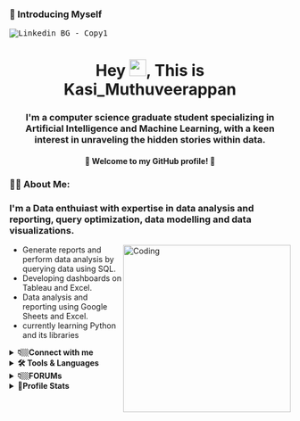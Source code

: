 ### 🙋 Introducing Myself
<kbd>![Linkedin BG - Copy1](https://github.com/KasiMuthuveerappan/Danny-Ma-s-SQL-challenges/assets/142071405/4bda2b2f-341a-4fc7-9c3e-e267129a4651)
<h1 align="center">Hey  <img src="https://raw.githubusercontent.com/aemmadi/aemmadi/master/wave.gif" width="30">, This is Kasi_Muthuveerappan</h1>
<h3 align="center">I'm a computer science graduate student specializing in Artificial Intelligence and Machine Learning, with a keen interest in unraveling the hidden stories within data.</h3>
<h4 align="center"> 🌟 Welcome to my GitHub profile! 🌟</h4>


### 🤷‍♂️ About Me:
### I'm a Data enthuiast with expertise in data analysis and reporting, query optimization, data modelling and data visualizations. 
<img align="right" alt="Coding" width="300" src="https://github.com/KasiMuthuveerappan/Danny-Ma-s-SQL-challenges/assets/142071405/b44b8043-94f9-47a7-93fa-b75ada6d35d4">


- Generate reports and perform data analysis by querying data using SQL.
- Developing dashboards on Tableau and Excel.
- Data analysis and reporting using Google Sheets and Excel.
- currently learning Python and its libraries

<details>
<summary><b>👇🏼Connect with me</b></summary>
<p>
Feel free to text me !!!

[![Github](https://img.shields.io/badge/-Github-181717?style=plastic&logo=Github&logoColor=white)](https://github.com/KasiMuthuveerappan)
[![LinkedIn](https://img.shields.io/badge/-LinkedIn-0077B5?style=plastic&logo=LinkedIn&logoColor=white)](https://www.linkedin.com/in/kasimuthuveerappan)
[![Gmail Badge](https://img.shields.io/badge/-kasimuthu-c14438?style=plastic&logo=Gmail&logoColor=white&link=mailto:kasi4muthu@gmail.com)](mailto:kasi4muthu@gmail.com)
[![Outlook](https://img.shields.io/badge/kasimuthu-0078D4?style=plastic&logo=microsoft-outlook&logoColor=white)](kasi4muthu@outlook.com)
</p>
</details>
<details>
<summary><b>🛠️ Tools & Languages</b></summary>
<p>
  Here are some of the Tools and Languages that I use:
  
- Query Database:![Google Drive](https://img.shields.io/badge/Google%20BigQuery-4287F4?style=plastic&logo=google-cloud&logoColor=white) ![MySQL](https://img.shields.io/badge/MySQL-%2300f.svg?style=plastic&logo=mysql&logoColor=white) ![MicrosoftSQLServer](https://img.shields.io/badge/MS%20SQL%20-CC2927?style=plastic&logo=microsoft%20sql%20server&logoColor=white) ![Postgres](https://img.shields.io/badge/postgreSQL-%23316192.svg?style=plastic&logo=postgresql&logoColor=white) 

- Coding ![Python](https://img.shields.io/badge/Python-3670A0?style=plastic&logo=python&logoColor=ffdd54) in ![Anaconda](https://img.shields.io/badge/Anaconda-%2344A833.svg?style=plastic&logo=anaconda&logoColor=white) ![Jupyter Notebook](https://img.shields.io/badge/Jupyter-%23FA0F00.svg?style=plastic&logo=jupyter&logoColor=white) ![PyCharm](https://img.shields.io/badge/pycharm-143?style=plastic&logo=pycharm&logoColor=black&color=black&labelColor=green)

- Visualization: ![Jenkins](https://img.shields.io/badge/Tableau-%232C3563.svg?style=plastic&logo=tableau&logoColor=white) ![Microsoft Excel](https://img.shields.io/badge/Microsoft_Excel-217346?style=plastic&logo=microsoft-excel&logoColor=white)
- Generally used: ![Microsoft](https://img.shields.io/badge/Microsoft-0078D4?style=plastic&logo=microsoft&logoColor=white) ![Microsoft Office](https://img.shields.io/badge/Microsoft_Office-D83B01?style=plastic&logo=microsoft-office&logoColor=white) ![DaisyUI](https://img.shields.io/badge/Ms_Clipchamp-5A0EF8?style=plastic&logo=MicrosoftClipchamp&logoColor=white) ![Stellar](https://img.shields.io/badge/Ms_Designer-7D00FF?style=plastic&logo=Designer&logoColor=white) ![Canva](https://img.shields.io/badge/Canva-%2300C4CC.svg?style=plastic&logo=Canva&logoColor=white)
  </p>
</details>
<details>
  <summary><b>👇🏼FORUMs</b></summary>

  Here are some of the platforms where I Practice : 
  
  [![LeetCode](https://img.shields.io/badge/LeetCode-000000?style=plastic&logo=LeetCode&logoColor=#d16c06)](https://leetcode.com/Kasi_Muthuveerappan)
  [![Hackerrank](https://img.shields.io/badge/-Hackerrank-2EC866?style=plastic&logo=HackerRank&logoColor=white)](https://www.hackerrank.com/kasi4muthu)
  [![Kaggle](https://img.shields.io/badge/Kaggle-035a7d?style=plastic&logo=kaggle&logoColor=white)](https://www.kaggle.com/kasimuthuveerappan)
  [![CodeChef](https://img.shields.io/badge/CodeChef-%23964B00.svg?style=plastic&logo=CodeChef&logoColor=white)](https://www.codechef.com/users/kasimuthu)
  

</details>
<details>
  <summary><b>📱Profile Stats</b></summary>
  
Statistics :

<p><img align="center" src="https://komarev.com/ghpvc/?username=kasimuthuveerappan&label=Profile%20views&theme=vision-friendly-dark&style=plastic" alt="kasimuthuveerappan" /> </p>

![kasi's github stats](https://github-readme-stats.vercel.app/api?username=KasiMuthuveerappan&count_private=true&theme=vision-friendly-dark&hide=contribs,prs)

<img align="center" src="https://github-readme-streak-stats.herokuapp.com/?user=kasimuthuveerappan&theme=vision-friendly-dark" alt="kasimuthuveerappan" /></p>

[![Top Langs](https://github-readme-stats.vercel.app/api/top-langs/?username=kasimuthuveerappan&theme=vision-friendly-dark&layout=compact)](https://github.com/kasimuthuveerappan/github-readme-stats)
</details>

